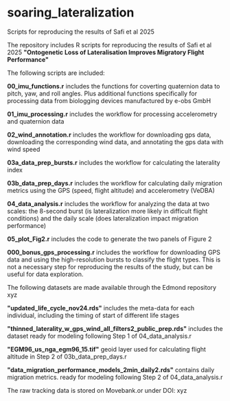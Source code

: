 # soaring_lateralization
Scripts for reproducing the results of Safi et al 2025


The repository includes R scripts for reproducing the results of Safi et al 2025 **"Ontogenetic Loss of Lateralisation Improves Migratory Flight Performance"**

The following scripts are included:

**00_imu_functions.r** includes the functions for coverting quaternion data to pitch, yaw, and roll angles. Plus additional functions specifically for processing data from biologging devices manufactured by e-obs GmbH

**01_imu_processing.r** includes the workflow for processing accelerometry and quaternion data

**02_wind_annotation.r** includes the workflow for downloading gps data, downloading the corresponding wind data, and annotating the gps data with wind speed

**03a_data_prep_bursts.r** includes the workflow for calculating the laterality index

**03b_data_prep_days.r** includes the workflow for calculating daily migration metrics using the GPS (speed, flight altitude) and accelerometry (VeDBA)

**04_data_analysis.r** includes the workflow for analyzing the data at two scales: the 8-second burst (is lateralization more likely in difficult flight conditions) and the daily scale (does lateralization impact migration performance)

**05_plot_Fig2.r** includes the code to generate the two panels of Figure 2

**000_bonus_gps_processing.r** includes the workflow for downloading GPS data and using the high-resolution bursts to classify the flight types. This is not a necessary step for reproducing the results of the study, but can be useful for data exploration. 

The following datasets are made available through the Edmond repository xyz

**"updated_life_cycle_nov24.rds"** includes the meta-data for each individual, including the timing of start of different life stages

**"thinned_laterality_w_gps_wind_all_filters2_public_prep.rds"** includes the dataset ready for modeling following Step 1 of 04_data_analysis.r 

**"EGM96_us_nga_egm96_15.tif"** geoid layer used for calculating flight altitude in Step 2 of 03b_data_prep_days.r 

**"data_migration_performance_models_2min_daily2.rds"** contains daily migration metrics. ready for modeling following Step 2 of 04_data_analysis.r 

The raw tracking data is stored on Movebank.or under DOI: xyz
